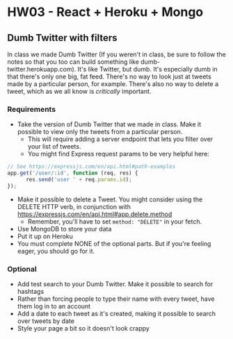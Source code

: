 # HW03 - React + Heroku + Mongo

## Dumb Twitter with filters

In class we made Dumb Twitter (If you weren't in class, be sure to follow the notes so that you too can build something like dumb-twitter.herokuapp.com). It's like Twitter, but dumb. It's especially dumb in that there's only one big, fat feed. There's no way to look just at tweets made by a particular person, for example. There's also no way to delete a tweet, which as we all know is _critically_ important.

### Requirements
- Take the version of Dumb Twitter that we made in class. Make it possible to view only the tweets from a particular person.  
    - This will require adding a server endpoint that lets you filter over your list of tweets.
    - You might find Express request params to be very helpful here:

```js
// See https://expressjs.com/en/api.html#path-examples
app.get('/user/:id', function (req, res) {
      res.send('user ' + req.params.id);
});
```

- Make it possible to delete a Tweet. You might consider using the DELETE HTTP verb, in conjunction with https://expressjs.com/en/api.html#app.delete.method
    - Remember, you'll have to set `method: "DELETE"` in your fetch.
- Use MongoDB to store your data
- Put it up on Heroku
- You must complete NONE of the optional parts. But if you're feeling eager, you should go for it.

### Optional
- Add test search to your Dumb Twitter. Make it possible to search for hashtags
- Rather than forcing people to type their name with every tweet, have them log in to an account
- Add a date to each tweet as it's created, making it possible to search over tweets by date
- Style your page a bit so it doesn't look crappy
